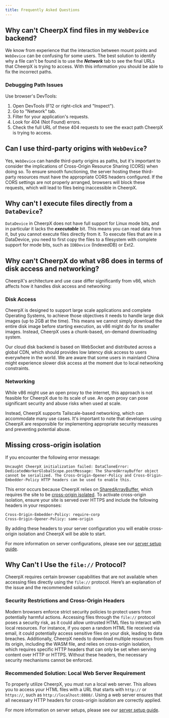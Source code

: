 ```yaml
---
title: Frequently Asked Questions
---
```


## Why can't CheerpX find files in my `WebDevice` backend?

We know from experience that the interaction between mount points and `WebDevice` can be confusing for some users. The best solution to identify why a file can't be found is to use the _**Network**_ tab to see the final URLs that CheerpX is trying to access. With this information you should be able to fix the incorrect paths.

### Debugging Path Issues

Use browser's DevTools:

1. Open DevTools (F12 or right-click and "Inspect").
2. Go to "Network" tab.
3. Filter for your application's requests.
4. Look for 404 (Not Found) errors.
5. Check the full URL of these 404 requests to see the exact path CheerpX is trying to access.

## Can I use third-party origins with `WebDevice`?

Yes, `WebDevice` can handle third-party origins as paths, but it's important to consider the implications of Cross-Origin Resource Sharing (CORS) when doing so. To ensure smooth functioning, the server hosting these third-party resources must have the appropriate CORS headers configured. If the CORS settings are not properly arranged, browsers will block these requests, which will lead to files being inaccessible in CheerpX.

## Why can't I execute files directly from a `DataDevice`?

`DataDevice` in CheerpX does not have full support for Linux mode bits, and in particular it lacks the _**executable**_ bit. This means you can read data from it, but you cannot execute files directly from it. To execute files that are in a DataDevice, you need to first copy the files to a filesystem with complete support for mode bits, such as `IDBDevice` (IndexedDB) or Ext2.

## Why can't CheerpX do what v86 does in terms of disk access and networking?

CheerpX's architecture and use case differ significantly from v86, which affects how it handles disk access and networking:

### Disk Access

CheerpX is designed to support large scale applications and complete Operating Systems, to achieve those objectives it needs to handle large disk images (up to 2GB at the time). This means we cannot simply download the entire disk image before starting execution, as v86 might do for its smaller images. Instead, CheerpX uses a chunk-based, on-demand downloading system.

Our cloud disk backend is based on WebSocket and distributed across a global CDN, which should provides low latency disk access to users everywhere in the world. We are aware that some users in mainland China might experience slower disk access at the moment due to local networking constraints.

### Networking

While v86 might use an open proxy to the internet, this approach is not feasible for CheerpX due to its scale of use. An open proxy can pose significant security and abuse risks when used at scale.

Instead, CheerpX supports Tailscale-based networking, which can accommodate many use cases. It's important to note that developers using CheerpX are responsible for implementing appropriate security measures and preventing potential abuse.

## Missing cross-origin isolation

If you encounter the following error message:

`Uncaught CheerpX initialization failed: DataCloneError: DedicatedWorkerGlobalScope.postMessage: The SharedArrayBuffer object cannot be serialized. The Cross-Origin-Opener-Policy and Cross-Origin-Embedder-Policy HTTP headers can be used to enable this.`

This error occurs because CheerpX relies on [SharedArrayBuffer], which requires the site to be [cross-origin isolated]. To activate cross-origin isolation, ensure your site is served over HTTPS and include the following headers in your responses:

```
Cross-Origin-Embedder-Policy: require-corp
Cross-Origin-Opener-Policy: same-origin
```

By adding these headers to your server configuration you will enable cross-origin isolation and CheerpX will be able to start.

For more information on server configurations, please see our [server setup guide].

## Why Can't I Use the `file://` Protocol?

CheerpX requires certain browser capabilities that are not available when accessing files directly using the `file://` protocol. Here’s an explanation of the issue and the recommended solution:

### Security Restrictions and Cross-Origin Headers

Modern browsers enforce strict security policies to protect users from potentially harmful actions. Accessing files through the `file://` protocol poses a security risk, as it could allow untrusted HTML files to interact with local resources. For instance, if you open a random HTML file received via email, it could potentially access sensitive files on your disk, leading to data breaches. Additionally, CheerpX needs to download multiple resources from its origin, including the WASM file, and relies on cross-origin isolation, which requires specific HTTP headers that can only be set when serving content over HTTP or HTTPS. Without these headers, the necessary security mechanisms cannot be enforced.

### Recommended Solution: Local Web Server Requirement

To properly utilize CheerpX, you must run a local web server. This allows you to access your HTML files with a URL that starts with `http://` or `https://`, such as `http://localhost:8080/`. Using a web server ensures that all necessary HTTP headers for cross-origin isolation are correctly applied.

For more information on server setups, please see our [server setup guide].

[server setup guide]: :/docs/guides/nginx
[SharedArrayBuffer]: https://developer.mozilla.org/en-US/docs/Web/JavaScript/Reference/Global_Objects/SharedArrayBuffer
[cross-origin isolated]: https://web.dev/articles/why-coop-coep
